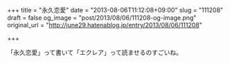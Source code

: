 +++
title = "永久恋愛"
date = "2013-08-06T11:12:08+09:00"
slug = "111208"
draft = false
og_image = "post/2013/08/06/111208-og-image.png"
original_url = "http://june29.hatenablog.jp/entry/2013/08/06/111208"

+++

<p>「永久恋愛」って書いて「エクレア」って読ませるのすごいね。</p>